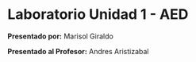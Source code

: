 # Laboratorio Unidad 1 - AED

**Presentado por:** Marisol Giraldo

**Presentado al Profesor:** Andres Aristizabal
